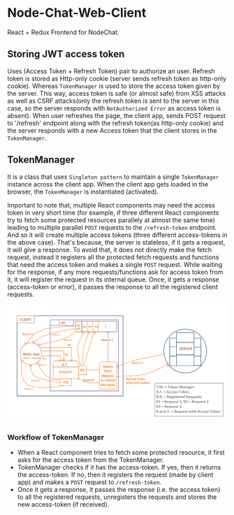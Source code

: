 # Node-Chat-Web-Client

React + Redux Frontend for NodeChat.

## Storing JWT access token
Uses (Access Token + Refresh Token) pair to authorize an user. Refresh token is stored as Http-only cookie (server sends refresh token as http-only cookie). Whereas `TokenManager` is used to store the access token given by the server. This way, access token is safe (or almost safe) from XSS attacks as well as CSRF attacks(only the refresh token is sent to the server in this case, so the server responds with `NotAuthorized Error` as access token is absent). When user refreshes the page, the client app, sends POST request to '/refresh' endpoint along with the refresh token(as http-only cookie) and the server responds with a new Access token that the client stores in the `TokenManager`.

## TokenManager
It is a class that uses `Singleton pattern` to maintain a single `TokenManager` instance across the client app. When the client app gets loaded in the browser, the `TokenManager` is instantiated (activated).

Important to note that, multiple React components may need the access token in very short time (for example, if three different React components try to fetch some protected resources parallely at almost the same time) leading to multiple parallel `POST` requests to the `/refresh-token` endpoint. And so it will create multiple access tokens (three different access-tokens in the above case). That's because, the server is stateless, if it gets a request, it will give a response. To avoid that, it does not directly make the fetch request, instead it registers all the protected fetch requests and functions that need the access token and makes a single `POST` request. While waiting for the response, if any more requests/functions ask for access token from it, it will register the request in its internal queue. Once, it gets a response (access-token or error), it passes the response to all the registered client requests.

![TokenManager Architecture](./docs/TokenManager_architecture.png)
### Workflow of TokenManager
- When a React component tries to fetch some protected resource, it first asks for the access token from the TokenManager.
- TokenManager checks if it has the access-token. If yes, then it returns the access-token. If no, then it registers the request (made by client app) and makes a `POST` request to `/refresh-token`.
- Once it gets a response, it passes the response (i.e. the access token) to all the registered requests, unregisters the requests and stores the new access-token (if received).
